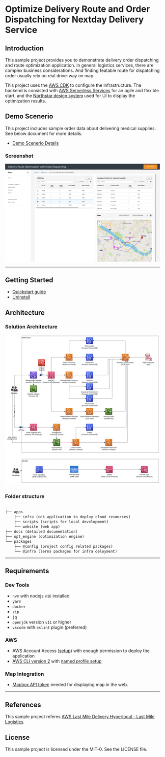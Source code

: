 # Optimize Delivery Route and Order Dispatching for Nextday Delivery Service

## Introduction

This sample project provides you to demonstrate delivery order dispatching and route optimization application. In general logistics services, there are complex business considerations. And finding featable route for dispatching order usually rely on real drive-way on map. 

This project uses the [AWS CDK](https://aws.amazon.com/cdk/) to configure the infrastructure. The backend is consisted with [AWS Serverless Services](https://aws.amazon.com/serverless/) for an agile and flexible start, and the [Northstar design system](https://github.com/aws/aws-northstar) used for UI to display the optimization results.

## Demo Scenerio

This project includes sample order data about delivering medical supplies. See below document for more details.

* [Demo Scenerio Details](./docs/demo_scenerio.md)

### Screenshot
![Demo Screen shot](./docs/imgs/demo_screenshot.png)

---

## Getting Started

* [Quickstart guide](./docs/quickstart.md)
* [Uninstall](./docs/content/screenshots.md)

## Architecture

### Solution Architecture

![Solution Architecture](docs/imgs/architecture.png)

### Folder structure
```
.
├── apps
    ├── infra (cdk application to deploy cloud resources)
    ├── scripts (scripts for local development)
    └── website (web app)
├── docs (detailed documentation)
├── opt_engine (optimization engine)
└── packages
    ├── @config (project config related packages)
    └── @infra (lerna packages for infra deloyment)
```

---

## Requirements

### Dev Tools

* `nvm` with nodejs `v16` installed
* `yarn`
* `docker`
* `zip`
* `jq`
* `openjdk` version `v11` or higher
* `vscode` with `eslint` plugin (preferred)

### AWS

* AWS Account Access ([setup](https://aws.amazon.com/premiumsupport/knowledge-center/create-and-activate-aws-account/)) with enough permission to deploy the application
* [AWS CLI version 2](https://docs.aws.amazon.com/cli/latest/userguide/install-cliv2.html) with [named profile setup](https://docs.aws.amazon.com/cli/latest/userguide/cli-configure-profiles.html)

### Map Integration
* [Mapbox API token](https://docs.mapbox.com/accounts/guides/tokens/) needed for displaying map in the web. 

---

## References

This sample project referes [AWS Last Mile Delivery Hyperlocal - Last Mile Logistics](https://github.com/aws-samples/aws-last-mile-delivery-hyperlocal).

## License

This sample project is licensed under the MIT-0. See the LICENSE file.
